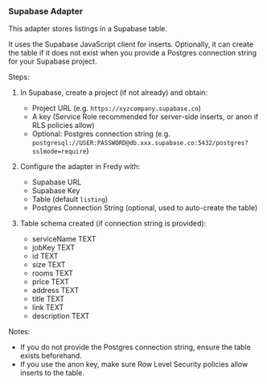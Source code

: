### Supabase Adapter

This adapter stores listings in a Supabase table.

It uses the Supabase JavaScript client for inserts. Optionally, it can create the table if it does not exist when you provide a Postgres connection string for your Supabase project.

Steps:

1. In Supabase, create a project (if not already) and obtain:
   - Project URL (e.g. `https://xyzcompany.supabase.co`)
   - A key (Service Role recommended for server-side inserts, or anon if RLS policies allow)
   - Optional: Postgres connection string (e.g. `postgresql://USER:PASSWORD@db.xxx.supabase.co:5432/postgres?sslmode=require`)

2. Configure the adapter in Fredy with:
   - Supabase URL
   - Supabase Key
   - Table (default `listing`)
   - Postgres Connection String (optional, used to auto-create the table)

3. Table schema created (if connection string is provided):
   - serviceName TEXT
   - jobKey TEXT
   - id TEXT
   - size TEXT
   - rooms TEXT
   - price TEXT
   - address TEXT
   - title TEXT
   - link TEXT
   - description TEXT

Notes:
- If you do not provide the Postgres connection string, ensure the table exists beforehand.
- If you use the anon key, make sure Row Level Security policies allow inserts to the table.

